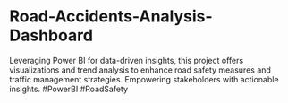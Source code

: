 # Road-Accidents-Analysis-Dashboard
Leveraging Power BI for data-driven insights, this project offers visualizations and trend analysis to enhance road safety measures and traffic management strategies. Empowering stakeholders with actionable insights. #PowerBI #RoadSafety
